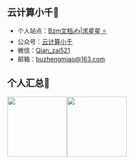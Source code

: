 ##  云计算小千🐇

- 个人站点：[Bzm文档✍️](https://docs.bzm.ink/#/)|[求星星 ⭐](https://github.com/qianzai/mydocs)
- 公众号：[云计算小千](https://cdn.jsdelivr.net/gh/qianzai/qianzai@main/my_assets/%E5%BE%AE%E4%BF%A1%E5%85%AC%E4%BC%97%E5%8F%B7.jpg)
- 微信：[Qian_zai521](https://cdn.jsdelivr.net/gh/qianzai/qianzai@main/my_assets/%E5%BE%AE%E4%BF%A1.jpg)
- 邮箱：buzhengmiao@163.com

## 个人汇总🍻

<img align="" height="137px" src="https://github-readme-stats.vercel.app/api?username=qianzai&hide_title=true&hide_border=true&show_icons=true&include_all_commits=true&line_height=21&bg_color=0,EC6C6C,FFD479,FFFC79,73FA79&theme=graywhite&locale=cn" /><img align="" height="137px" src="https://github-readme-stats.vercel.app/api/top-langs/?username=qianzai&hide_title=true&hide_border=true&layout=compact&bg_color=0,73FA79,73FDFF,D783FF&theme=graywhite&locale=cn" />

